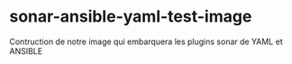 # sonar-ansible-yaml-test-image
Contruction de notre image qui embarquera les plugins sonar de YAML et ANSIBLE
